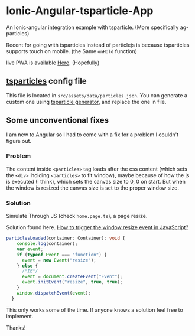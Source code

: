 # Ionic-Angular-tsparticle-App
An Ionic-angular integration example with tsparticle. (More specifically ag-particles)

Recent for going with tsparticles instead of particlejs is because tsparticles supports touch on mobile. (the Same `onHold` function)

live PWA is available [Here](https://first-ionic-app-theme-change.web.app/home). (Hopefully)

## [tsparticles](https://github.com/matteobruni/tsparticles) config file

This file is located in `src/assets/data/particles.json`. You can generate a custom one using [tsparticle generator](https://github.com/matteobruni/tsparticles#usage), and replace the one in file. 

## Some unconventional fixes
I am new to Angular so I had to come with a fix for a problem I couldn't figure out. 

### Problem

The content inside `<particles>` tag loads after the css content (which sets the `<div> `holding `<particles>` to fit window), maybe because of how the js is executed (I think), which sets the canvas size to 0, 0 on start. But when the window is resized the canvas size is set to the proper window size. 

### Solution

Simulate Through JS (check `home.page.ts`), a page resize.

Solution found here. [How to trigger the window resize event in JavaScript?](https://stackoverflow.com/questions/1818474/how-to-trigger-the-window-resize-event-in-javascript)
```ts
particlesLoaded(container: Container): void {
    console.log(container);
    var event;
    if (typeof Event === "function") {
      event = new Event("resize");
    } else {
      /*IE*/
      event = document.createEvent("Event");
      event.initEvent("resize", true, true);
    }
    window.dispatchEvent(event);
  }
```

This only works some of the time. If anyone knows a solution feel free to implement.

Thanks!

